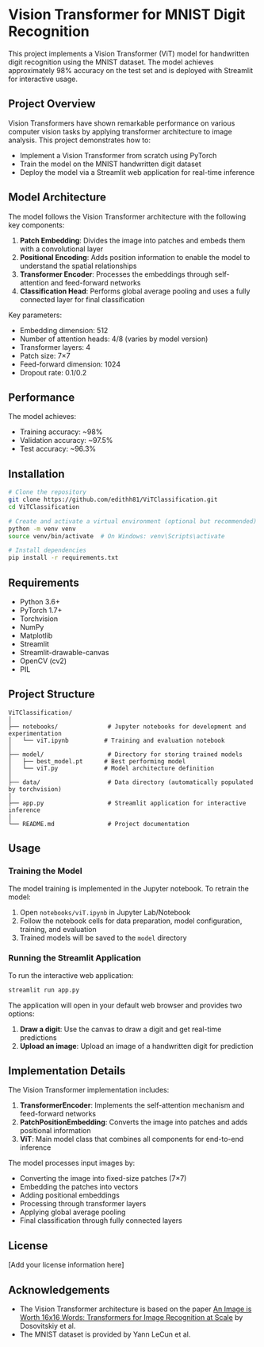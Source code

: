 # Vision Transformer for MNIST Digit Recognition

This project implements a Vision Transformer (ViT) model for handwritten digit recognition using the MNIST dataset. The model achieves approximately 98% accuracy on the test set and is deployed with Streamlit for interactive usage.

## Project Overview

Vision Transformers have shown remarkable performance on various computer vision tasks by applying transformer architecture to image analysis. This project demonstrates how to:

- Implement a Vision Transformer from scratch using PyTorch
- Train the model on the MNIST handwritten digit dataset
- Deploy the model via a Streamlit web application for real-time inference

## Model Architecture

The model follows the Vision Transformer architecture with the following key components:

1. **Patch Embedding**: Divides the image into patches and embeds them with a convolutional layer
2. **Positional Encoding**: Adds position information to enable the model to understand the spatial relationships
3. **Transformer Encoder**: Processes the embeddings through self-attention and feed-forward networks
4. **Classification Head**: Performs global average pooling and uses a fully connected layer for final classification

Key parameters:
- Embedding dimension: 512
- Number of attention heads: 4/8 (varies by model version)
- Transformer layers: 4
- Patch size: 7×7
- Feed-forward dimension: 1024
- Dropout rate: 0.1/0.2

## Performance

The model achieves:
- Training accuracy: ~98%
- Validation accuracy: ~97.5%
- Test accuracy: ~96.3%

## Installation

```bash
# Clone the repository
git clone https://github.com/edithh81/ViTClassification.git
cd ViTClassification

# Create and activate a virtual environment (optional but recommended)
python -m venv venv
source venv/bin/activate  # On Windows: venv\Scripts\activate

# Install dependencies
pip install -r requirements.txt
```

## Requirements

- Python 3.6+
- PyTorch 1.7+
- Torchvision
- NumPy
- Matplotlib
- Streamlit
- Streamlit-drawable-canvas
- OpenCV (cv2)
- PIL

## Project Structure

```
ViTClassification/
│
├── notebooks/              # Jupyter notebooks for development and experimentation
│   └── viT.ipynb          # Training and evaluation notebook
│
├── model/                  # Directory for storing trained models
│   ├── best_model.pt      # Best performing model
│   └── viT.py             # Model architecture definition
│
├── data/                   # Data directory (automatically populated by torchvision)
│
├── app.py                  # Streamlit application for interactive inference
│
└── README.md               # Project documentation
```

## Usage

### Training the Model

The model training is implemented in the Jupyter notebook. To retrain the model:

1. Open `notebooks/viT.ipynb` in Jupyter Lab/Notebook
2. Follow the notebook cells for data preparation, model configuration, training, and evaluation
3. Trained models will be saved to the `model` directory

### Running the Streamlit Application

To run the interactive web application:

```bash
streamlit run app.py
```

The application will open in your default web browser and provides two options:
1. **Draw a digit**: Use the canvas to draw a digit and get real-time predictions
2. **Upload an image**: Upload an image of a handwritten digit for prediction

## Implementation Details

The Vision Transformer implementation includes:

1. **TransformerEncoder**: Implements the self-attention mechanism and feed-forward networks
2. **PatchPositionEmbedding**: Converts the image into patches and adds positional information
3. **ViT**: Main model class that combines all components for end-to-end inference

The model processes input images by:
- Converting the image into fixed-size patches (7×7)
- Embedding the patches into vectors
- Adding positional embeddings
- Processing through transformer layers
- Applying global average pooling
- Final classification through fully connected layers

## License

[Add your license information here]

## Acknowledgements

- The Vision Transformer architecture is based on the paper [An Image is Worth 16x16 Words: Transformers for Image Recognition at Scale](https://arxiv.org/abs/2010.11929) by Dosovitskiy et al.
- The MNIST dataset is provided by Yann LeCun et al.
